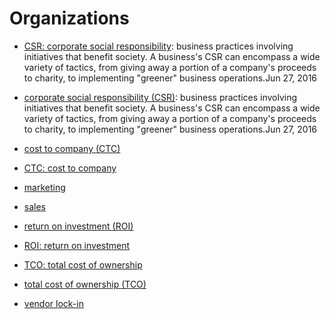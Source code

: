 # Organizations

* [CSR: corporate social responsibility](https://en.wikipedia.org/wiki/Corporate_social_responsibility): business practices involving initiatives that benefit society. A business's CSR can encompass a wide variety of tactics, from giving away a portion of a company's proceeds to charity, to implementing "greener" business operations.Jun 27, 2016

* [corporate social responsibility (CSR)](https://en.wikipedia.org/wiki/Corporate_social_responsibility): business practices involving initiatives that benefit society. A business's CSR can encompass a wide variety of tactics, from giving away a portion of a company's proceeds to charity, to implementing "greener" business operations.Jun 27, 2016

* [cost to company (CTC)](https://en.wikipedia.org/wiki/Cost_to_company)

* [CTC: cost to company](https://en.wikipedia.org/wiki/Cost_to_company)

* [marketing](https://en.wikipedia.org/wiki/Marketing)

* [sales](https://en.wikipedia.org/wiki/Sales)

* [return on investment (ROI)](https://en.wikipedia.org/wiki/Return_on_investment)

* [ROI: return on investment](https://en.wikipedia.org/wiki/Return_on_investment)

* [TCO: total cost of ownership](https://en.wikipedia.org/wiki/Total_cost_of_ownership)

* [total cost of ownership (TCO)](https://en.wikipedia.org/wiki/Total_cost_of_ownership)

* [vendor lock-in](https://en.wikipedia.org/wiki/Vendor_lock-in)

